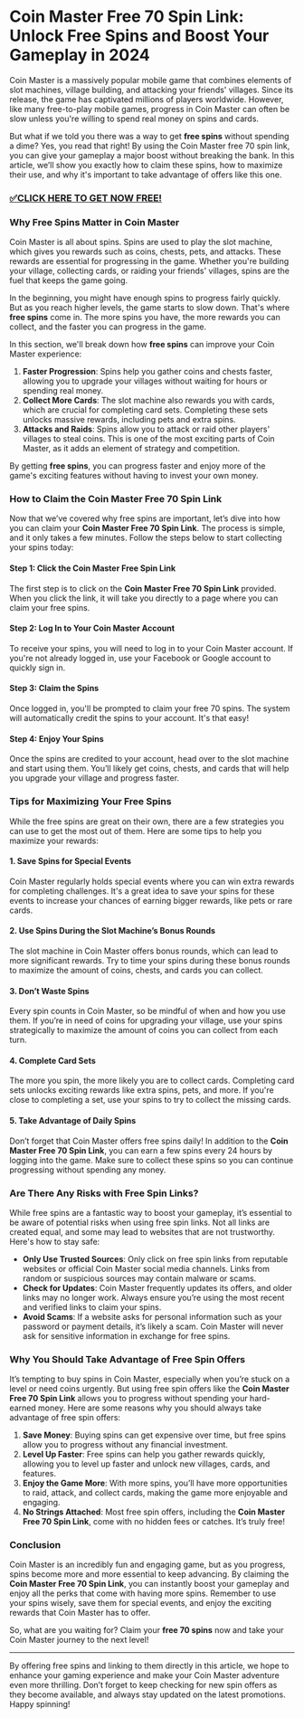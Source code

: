 # Coin Master Free 70 Spin Link: Unlock Free Spins and Boost Your Gameplay in 2024

Coin Master is a massively popular mobile game that combines elements of slot machines, village building, and attacking your friends' villages. Since its release, the game has captivated millions of players worldwide. However, like many free-to-play mobile games, progress in Coin Master can often be slow unless you're willing to spend real money on spins and cards.

But what if we told you there was a way to get **free spins** without spending a dime? Yes, you read that right! By using the Coin Master free 70 spin link, you can give your gameplay a major boost without breaking the bank. In this article, we’ll show you exactly how to claim these spins, how to maximize their use, and why it's important to take advantage of offers like this one.

### [✅CLICK HERE TO GET NOW FREE!](https://freeforyou.xyz/coin/master/)

### Why Free Spins Matter in Coin Master

Coin Master is all about spins. Spins are used to play the slot machine, which gives you rewards such as coins, chests, pets, and attacks. These rewards are essential for progressing in the game. Whether you're building your village, collecting cards, or raiding your friends' villages, spins are the fuel that keeps the game going.

In the beginning, you might have enough spins to progress fairly quickly. But as you reach higher levels, the game starts to slow down. That's where **free spins** come in. The more spins you have, the more rewards you can collect, and the faster you can progress in the game.

In this section, we'll break down how **free spins** can improve your Coin Master experience:

1. **Faster Progression**: Spins help you gather coins and chests faster, allowing you to upgrade your villages without waiting for hours or spending real money.
2. **Collect More Cards**: The slot machine also rewards you with cards, which are crucial for completing card sets. Completing these sets unlocks massive rewards, including pets and extra spins.
3. **Attacks and Raids**: Spins allow you to attack or raid other players' villages to steal coins. This is one of the most exciting parts of Coin Master, as it adds an element of strategy and competition.

By getting **free spins**, you can progress faster and enjoy more of the game's exciting features without having to invest your own money.

### How to Claim the Coin Master Free 70 Spin Link

Now that we’ve covered why free spins are important, let’s dive into how you can claim your **Coin Master Free 70 Spin Link**. The process is simple, and it only takes a few minutes. Follow the steps below to start collecting your spins today:

#### Step 1: Click the Coin Master Free Spin Link
The first step is to click on the **Coin Master Free 70 Spin Link** provided. When you click the link, it will take you directly to a page where you can claim your free spins.

#### Step 2: Log In to Your Coin Master Account
To receive your spins, you will need to log in to your Coin Master account. If you're not already logged in, use your Facebook or Google account to quickly sign in. 

#### Step 3: Claim the Spins
Once logged in, you'll be prompted to claim your free 70 spins. The system will automatically credit the spins to your account. It's that easy!

#### Step 4: Enjoy Your Spins
Once the spins are credited to your account, head over to the slot machine and start using them. You’ll likely get coins, chests, and cards that will help you upgrade your village and progress faster.

### Tips for Maximizing Your Free Spins

While the free spins are great on their own, there are a few strategies you can use to get the most out of them. Here are some tips to help you maximize your rewards:

#### 1. **Save Spins for Special Events**
Coin Master regularly holds special events where you can win extra rewards for completing challenges. It's a great idea to save your spins for these events to increase your chances of earning bigger rewards, like pets or rare cards.

#### 2. **Use Spins During the Slot Machine’s Bonus Rounds**
The slot machine in Coin Master offers bonus rounds, which can lead to more significant rewards. Try to time your spins during these bonus rounds to maximize the amount of coins, chests, and cards you can collect.

#### 3. **Don’t Waste Spins**
Every spin counts in Coin Master, so be mindful of when and how you use them. If you’re in need of coins for upgrading your village, use your spins strategically to maximize the amount of coins you can collect from each turn.

#### 4. **Complete Card Sets**
The more you spin, the more likely you are to collect cards. Completing card sets unlocks exciting rewards like extra spins, pets, and more. If you're close to completing a set, use your spins to try to collect the missing cards.

#### 5. **Take Advantage of Daily Spins**
Don’t forget that Coin Master offers free spins daily! In addition to the **Coin Master Free 70 Spin Link**, you can earn a few spins every 24 hours by logging into the game. Make sure to collect these spins so you can continue progressing without spending any money.

### Are There Any Risks with Free Spin Links?

While free spins are a fantastic way to boost your gameplay, it’s essential to be aware of potential risks when using free spin links. Not all links are created equal, and some may lead to websites that are not trustworthy. Here's how to stay safe:

- **Only Use Trusted Sources**: Only click on free spin links from reputable websites or official Coin Master social media channels. Links from random or suspicious sources may contain malware or scams.
- **Check for Updates**: Coin Master frequently updates its offers, and older links may no longer work. Always ensure you’re using the most recent and verified links to claim your spins.
- **Avoid Scams**: If a website asks for personal information such as your password or payment details, it’s likely a scam. Coin Master will never ask for sensitive information in exchange for free spins.

### Why You Should Take Advantage of Free Spin Offers

It’s tempting to buy spins in Coin Master, especially when you’re stuck on a level or need coins urgently. But using free spin offers like the **Coin Master Free 70 Spin Link** allows you to progress without spending your hard-earned money. Here are some reasons why you should always take advantage of free spin offers:

1. **Save Money**: Buying spins can get expensive over time, but free spins allow you to progress without any financial investment.
2. **Level Up Faster**: Free spins can help you gather rewards quickly, allowing you to level up faster and unlock new villages, cards, and features.
3. **Enjoy the Game More**: With more spins, you’ll have more opportunities to raid, attack, and collect cards, making the game more enjoyable and engaging.
4. **No Strings Attached**: Most free spin offers, including the **Coin Master Free 70 Spin Link**, come with no hidden fees or catches. It’s truly free!

### Conclusion

Coin Master is an incredibly fun and engaging game, but as you progress, spins become more and more essential to keep advancing. By claiming the **Coin Master Free 70 Spin Link**, you can instantly boost your gameplay and enjoy all the perks that come with having more spins. Remember to use your spins wisely, save them for special events, and enjoy the exciting rewards that Coin Master has to offer.

So, what are you waiting for? Claim your **free 70 spins** now and take your Coin Master journey to the next level!

---

By offering free spins and linking to them directly in this article, we hope to enhance your gaming experience and make your Coin Master adventure even more thrilling. Don’t forget to keep checking for new spin offers as they become available, and always stay updated on the latest promotions. Happy spinning!
